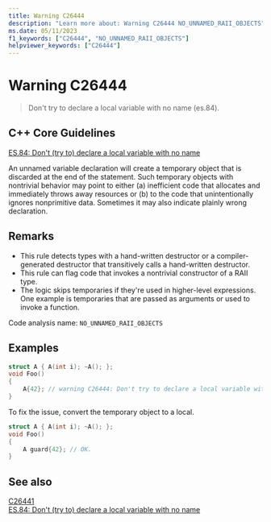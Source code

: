 ```yaml
---
title: Warning C26444
description: "Learn more about: Warning C26444 NO_UNNAMED_RAII_OBJECTS"
ms.date: 05/11/2023
f1_keywords: ["C26444", "NO_UNNAMED_RAII_OBJECTS"]
helpviewer_keywords: ["C26444"]
---
```

# Warning C26444

> Don't try to declare a local variable with no name (es.84).

## C++ Core Guidelines

[ES.84: Don't (try to) declare a local variable with no name](https://isocpp.github.io/CppCoreGuidelines/CppCoreGuidelines#Res-noname)

An unnamed variable declaration will create a temporary object that is discarded at the end of the statement. Such temporary objects with nontrivial behavior may point to either (a) inefficient code that allocates and immediately throws away resources or (b) to the code that unintentionally ignores nonprimitive data. Sometimes it may also indicate plainly wrong declaration.

## Remarks

- This rule detects types with a hand-written destructor or a compiler-generated destructor that transitively calls a hand-written destructor.
- This rule can flag code that invokes a nontrivial constructor of a RAII type.
- The logic skips temporaries if they're used in higher-level expressions. One example is temporaries that are passed as arguments or used to invoke a function.

Code analysis name: `NO_UNNAMED_RAII_OBJECTS`

## Examples

```cpp
struct A { A(int i); ~A(); };
void Foo()
{
    A{42}; // warning C26444: Don't try to declare a local variable with no name (es.84).
}
```

To fix the issue, convert the temporary object to a local.

```cpp
struct A { A(int i); ~A(); };
void Foo()
{
    A guard{42}; // OK.
}
```

## See also

[C26441](C26441.md)\
[ES.84: Don't (try to) declare a local variable with no name](https://isocpp.github.io/CppCoreGuidelines/CppCoreGuidelines#Res-noname)
